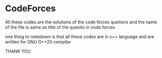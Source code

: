 # CodeForces

All these codes are the solutions of the code forces quetions and the name of the file is same as title of the questio in code forces

one thing to notedown is that all these codes are in c++ language and are written for GNU G++20 compiler


THANK YOU
